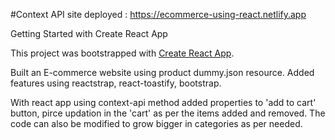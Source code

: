 #Context API
site deployed : https://ecommerce-using-react.netlify.app

Getting Started with Create React App

This project was bootstrapped with [Create React App](https://github.com/facebook/create-react-app).

Built an E-commerce website using product dummy.json resource.
Added features using reactstrap, react-toastify, bootstrap.

With react app using context-api method added properties to 'add to cart' button, pirce updation in the 'cart' as per the items added and removed.
The code can also be modified to grow bigger in categories as per needed. 
